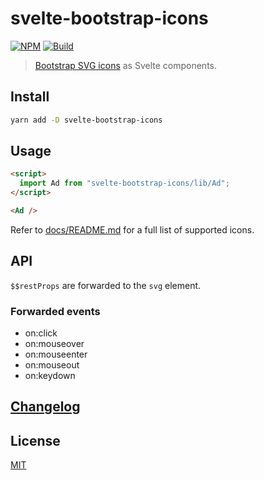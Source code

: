 # svelte-bootstrap-icons

[![NPM][npm]][npm-url]
[![Build][build]][build-badge]

> [Bootstrap SVG icons](https://github.com/twbs/icons) as Svelte components.

## Install

```bash
yarn add -D svelte-bootstrap-icons
```

## Usage

```html
<script>
  import Ad from "svelte-bootstrap-icons/lib/Ad";
</script>

<Ad />
```

Refer to [docs/README.md](docs/README.md) for a full list of supported icons.

## API

`$$restProps` are forwarded to the `svg` element.

### Forwarded events

- on:click
- on:mouseover
- on:mouseenter
- on:mouseout
- on:keydown

## [Changelog](CHANGELOG.md)

## License

[MIT](LICENSE)

[npm]: https://img.shields.io/npm/v/svelte-bootstrap-icons.svg?color=blue
[npm-url]: https://npmjs.com/package/svelte-bootstrap-icons
[build]: https://travis-ci.com/metonym/svelte-bootstrap-icons.svg?branch=master
[build-badge]: https://travis-ci.com/metonym/svelte-bootstrap-icons

